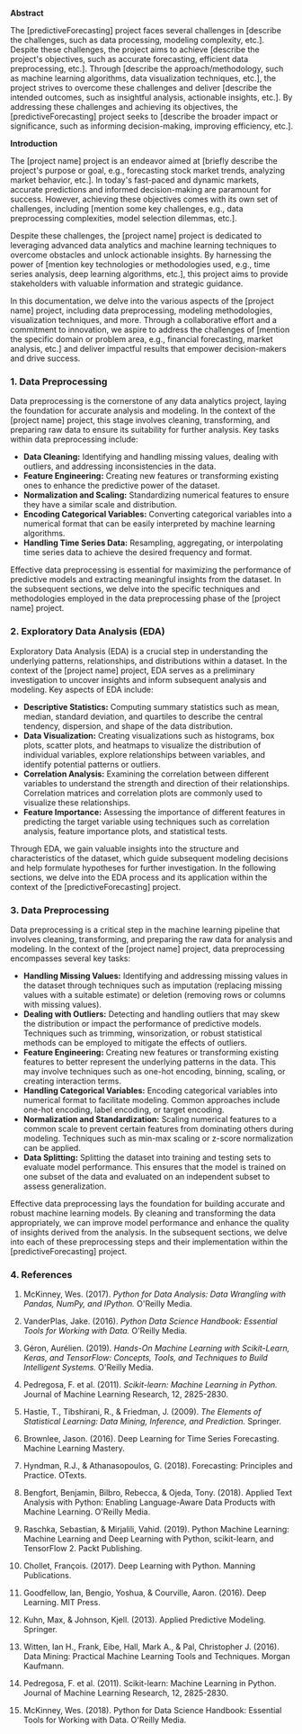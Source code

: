 **Abstract**

The [predictiveForecasting] project faces several challenges in [describe the challenges, such as data processing, modeling complexity, etc.]. Despite these challenges, the project aims to achieve [describe the project's objectives, such as accurate forecasting, efficient data preprocessing, etc.]. Through [describe the approach/methodology, such as machine learning algorithms, data visualization techniques, etc.], the project strives to overcome these challenges and deliver [describe the intended outcomes, such as insightful analysis, actionable insights, etc.]. By addressing these challenges and achieving its objectives, the [predictiveForecasting] project seeks to [describe the broader impact or significance, such as informing decision-making, improving efficiency, etc.].


**Introduction**

The [project name] project is an endeavor aimed at [briefly describe the project's purpose or goal, e.g., forecasting stock market trends, analyzing market behavior, etc.]. In today's fast-paced and dynamic markets, accurate predictions and informed decision-making are paramount for success. However, achieving these objectives comes with its own set of challenges, including [mention some key challenges, e.g., data preprocessing complexities, model selection dilemmas, etc.].

Despite these challenges, the [project name] project is dedicated to leveraging advanced data analytics and machine learning techniques to overcome obstacles and unlock actionable insights. By harnessing the power of [mention key technologies or methodologies used, e.g., time series analysis, deep learning algorithms, etc.], this project aims to provide stakeholders with valuable information and strategic guidance.

In this documentation, we delve into the various aspects of the [project name] project, including data preprocessing, modeling methodologies, visualization techniques, and more. Through a collaborative effort and a commitment to innovation, we aspire to address the challenges of [mention the specific domain or problem area, e.g., financial forecasting, market analysis, etc.] and deliver impactful results that empower decision-makers and drive success.

### 1. Data Preprocessing

Data preprocessing is the cornerstone of any data analytics project, laying the foundation for accurate analysis and modeling. In the context of the [project name] project, this stage involves cleaning, transforming, and preparing raw data to ensure its suitability for further analysis. Key tasks within data preprocessing include:

- **Data Cleaning:** Identifying and handling missing values, dealing with outliers, and addressing inconsistencies in the data.
- **Feature Engineering:** Creating new features or transforming existing ones to enhance the predictive power of the dataset.
- **Normalization and Scaling:** Standardizing numerical features to ensure they have a similar scale and distribution.
- **Encoding Categorical Variables:** Converting categorical variables into a numerical format that can be easily interpreted by machine learning algorithms.
- **Handling Time Series Data:** Resampling, aggregating, or interpolating time series data to achieve the desired frequency and format.

Effective data preprocessing is essential for maximizing the performance of predictive models and extracting meaningful insights from the dataset. In the subsequent sections, we delve into the specific techniques and methodologies employed in the data preprocessing phase of the [project name] project.

### 2. Exploratory Data Analysis (EDA)

Exploratory Data Analysis (EDA) is a crucial step in understanding the underlying patterns, relationships, and distributions within a dataset. In the context of the [project name] project, EDA serves as a preliminary investigation to uncover insights and inform subsequent analysis and modeling. Key aspects of EDA include:

- **Descriptive Statistics:** Computing summary statistics such as mean, median, standard deviation, and quartiles to describe the central tendency, dispersion, and shape of the data distribution.
- **Data Visualization:** Creating visualizations such as histograms, box plots, scatter plots, and heatmaps to visualize the distribution of individual variables, explore relationships between variables, and identify potential patterns or outliers.
- **Correlation Analysis:** Examining the correlation between different variables to understand the strength and direction of their relationships. Correlation matrices and correlation plots are commonly used to visualize these relationships.
- **Feature Importance:** Assessing the importance of different features in predicting the target variable using techniques such as correlation analysis, feature importance plots, and statistical tests.

Through EDA, we gain valuable insights into the structure and characteristics of the dataset, which guide subsequent modeling decisions and help formulate hypotheses for further investigation. In the following sections, we delve into the EDA process and its application within the context of the [predictiveForecasting] project.

### 3. Data Preprocessing

Data preprocessing is a critical step in the machine learning pipeline that involves cleaning, transforming, and preparing the raw data for analysis and modeling. In the context of the [project name] project, data preprocessing encompasses several key tasks:

- **Handling Missing Values:** Identifying and addressing missing values in the dataset through techniques such as imputation (replacing missing values with a suitable estimate) or deletion (removing rows or columns with missing values).
- **Dealing with Outliers:** Detecting and handling outliers that may skew the distribution or impact the performance of predictive models. Techniques such as trimming, winsorization, or robust statistical methods can be employed to mitigate the effects of outliers.
- **Feature Engineering:** Creating new features or transforming existing features to better represent the underlying patterns in the data. This may involve techniques such as one-hot encoding, binning, scaling, or creating interaction terms.
- **Handling Categorical Variables:** Encoding categorical variables into numerical format to facilitate modeling. Common approaches include one-hot encoding, label encoding, or target encoding.
- **Normalization and Standardization:** Scaling numerical features to a common scale to prevent certain features from dominating others during modeling. Techniques such as min-max scaling or z-score normalization can be applied.
- **Data Splitting:** Splitting the dataset into training and testing sets to evaluate model performance. This ensures that the model is trained on one subset of the data and evaluated on an independent subset to assess generalization.

Effective data preprocessing lays the foundation for building accurate and robust machine learning models. By cleaning and transforming the data appropriately, we can improve model performance and enhance the quality of insights derived from the analysis. In the subsequent sections, we delve into each of these preprocessing steps and their implementation within the [predictiveForecasting] project.

### 4. References

1. McKinney, Wes. (2017). *Python for Data Analysis: Data Wrangling with Pandas, NumPy, and IPython.* O'Reilly Media.
2. VanderPlas, Jake. (2016). *Python Data Science Handbook: Essential Tools for Working with Data.* O'Reilly Media.
3. Géron, Aurélien. (2019). *Hands-On Machine Learning with Scikit-Learn, Keras, and TensorFlow: Concepts, Tools, and Techniques to Build Intelligent Systems.* O'Reilly Media.
4. Pedregosa, F. et al. (2011). *Scikit-learn: Machine Learning in Python.* Journal of Machine Learning Research, 12, 2825-2830.
5. Hastie, T., Tibshirani, R., & Friedman, J. (2009). *The Elements of Statistical Learning: Data Mining, Inference, and Prediction.* Springer.

6. Brownlee, Jason. (2016). Deep Learning for Time Series Forecasting. Machine Learning Mastery.
7. Hyndman, R.J., & Athanasopoulos, G. (2018). Forecasting: Principles and Practice. OTexts.
8. Bengfort, Benjamin, Bilbro, Rebecca, & Ojeda, Tony. (2018). Applied Text Analysis with Python: Enabling Language-Aware Data Products with Machine Learning. O'Reilly Media.
9. Raschka, Sebastian, & Mirjalili, Vahid. (2019). Python Machine Learning: Machine Learning and Deep Learning with Python, scikit-learn, and TensorFlow 2. Packt Publishing.
10. Chollet, François. (2017). Deep Learning with Python. Manning Publications.
11. Goodfellow, Ian, Bengio, Yoshua, & Courville, Aaron. (2016). Deep Learning. MIT Press.
12. Kuhn, Max, & Johnson, Kjell. (2013). Applied Predictive Modeling. Springer.
13. Witten, Ian H., Frank, Eibe, Hall, Mark A., & Pal, Christopher J. (2016). Data Mining: Practical Machine Learning Tools and Techniques. Morgan Kaufmann.
14. Pedregosa, F. et al. (2011). Scikit-learn: Machine Learning in Python. Journal of Machine Learning Research, 12, 2825-2830.
15. McKinney, Wes. (2018). Python for Data Science Handbook: Essential Tools for Working with Data. O'Reilly Media.